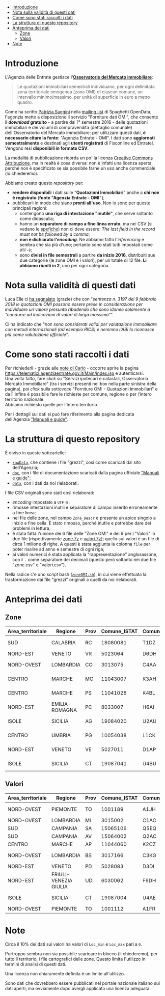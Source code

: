 <!-- TOC -->

- [Introduzione](#introduzione)
- [Nota sulla validità di questi dati](#nota-sulla-validità-di-questi-dati)
- [Come sono stati raccolti i dati](#come-sono-stati-raccolti-i-dati)
- [La struttura di questo repository](#la-struttura-di-questo-repository)
- [Anteprima dei dati](#anteprima-dei-dati)
    - [Zone](#zone)
    - [Valori](#valori)
- [Note](#note)

<!-- /TOC -->

# Introduzione

L'Agenzia delle Entrate gestisce l'[**Osservatorio del Mercato immobiliare**](https://www.agenziaentrate.gov.it/wps/content/Nsilib/Nsi/Schede/FabbricatiTerreni/omi):

> Le quotazioni immobiliari semestrali individuano, per ogni delimitata zona territoriale omogenea (zona OMI) di ciascun comune, un intervallo minimo/massimo, per unità di superficie in euro a metro quadro.

Come ha scritto [Patrizia Saggini](https://twitter.com/patriziasaggia) nella [mailing list](https://groups.google.com/d/msg/spaghettiopendata/iS5D-5uM2W4/AuL0N32SDAAJ) di Spaghetti OpenData, l'agenzia mette a disposizione il servizio "Forniture dati OMI", che consente il **_download_ gratuito** - a partire dal 1° semestre 2016 - delle quotazioni immobiliari e dei volumi di compravendita (dettaglio comunale) dell'Osservatorio del Mercato immobiliare; per utilizzare questi dati, **è necessario citare la fonte**: "Agenzia Entrate - OMI". I dati sono **aggiornati semestralmente** e destinati agli **utenti registrati** di Fisconline ed Entratel.<br>
Vengono resi **disponibili in formato CSV**.

La modalità di pubblicazione ricorda un po' la licenza [Creative Commons Attribuzione](http://creativecommons.org/licenses/by/4.0/), ma in realtà è cosa diversa: non è infatti una licenza aperta, perché non è specificato se sia possibile farne un uso anche commerciale (lo chiederemo).

Abbiamo creato questo _repository_ per:

- **rendere disponibili** i dati sulle "**Quotazioni Immobiliari**" anche a **chi non è registrato** (**fonte "Agenzia Entrate - OMI"**);
- pubblicarli in modo che siano **pronti all'uso**. Non lo sono per queste principali ragioni:
  - contengono **una riga di intestazione "inutile"**, che serve soltanto come didascalia;
  - hanno un **separatore di campo a fine linea errato**, ma nei CSV (si vedano le [spefiche](https://tools.ietf.org/html/rfc4180)) non ci deve essere: _The last field in the record must not be followed by a comma_;
  - **non è dichiarato l'_encoding_**. Ne abbiamo fatto l'_inferencing_ e sembra che sia più d'uno; pertanto sono stati tutti impostati come `UTF-8`;
  - sono **divisi in file semestrali** a partire **da inizio 2016**, distribuiti sue due categorie (le zone OMI e i valori), per un totale di 12 file. **Li abbiamo riuniti in 2**, uno per ogni categoria.

# Nota sulla validità di questi dati

Luca Elle ci [ha segnalato](https://www.facebook.com/andreaborruso/posts/10156494420143163?comment_id=10156494774518163&comment_tracking=%7B%22tn%22%3A%22R%22%7D) (grazie) che con "_sentenza n. 3197 del 9 febbraio 2018 le quotazioni OMI possono essere prese in considerazione per individuare un valore presunto ribadendo che sono idonee solamente a “condurre ad indicazioni di valori di larga massima”_".

Ci ha indicato che "_non sono considerati validi per valutazione immobiliare con metodi internazionali (ad esempio RICS) e nemmno l'ABI lo riconosce più come valutazione ufficiale_".

# Come sono stati raccolti i dati

Per richiederli - grazie alle [note di Carlo](https://groups.google.com/d/msg/spaghettiopendata/iS5D-5uM2W4/8JH4xgw7BwAJ) - occorre aprire la pagina <https://telematici.agenziaentrate.gov.it/Main/index.jsp> e autenticarsi.<br>
Una volta fatto, fare _click_ su "Servizi ipotecari e catastali, Osservatorio Mercato Immobiliare" (tra i servizi presenti nel box nella parte sinistra della pagina), poi _click_ sulla sottovoce "Forniture OMI - Quotazioni Immobiliari" e da lì infine è possibile fare le richieste per comune, regione o per l'intero territorio nazionale.<br>
Abbiamo richiesto quelle per l'intero territorio.

Per i dettagli sui dati si può fare riferimento alla pagina dedicata dell'Agenzia ["Manuali e guide"](https://www.agenziaentrate.gov.it/wps/content/Nsilib/Nsi/Schede/FabbricatiTerreni/omi/Manuali+e+guide/?page=schedefabbricatieterreni).

# La struttura di questo repository

È diviso in queste sottcartelle:

- [`rawData`](./rawData), che contiene i file "grezzi", così come scaricati dal sito dell'Agenzia;
- [`doc`](./doc), con i file di documentazione scaricati dalla pagina ufficiale ["Manuali e guide"](https://www.agenziaentrate.gov.it/wps/content/Nsilib/Nsi/Schede/FabbricatiTerreni/omi/Manuali+e+guide/?page=schedefabbricatieterreni);
- [`data`](./data), con i dati da noi rielaborati.

I file CSV originali sono stati così rielaborati:

- _encoding_ impostato a `UTF-8`;
- rimosse intestazioni inutili e separatore di campo inserito erroneamente a fine linea;
- nei file delle zone, nel campo `Zona_Descr` è presente un apice singolo a inizio e fine cella. È stato rimosso, perché inutile e potrebbe dare dei problemi in lettura;
- è stata fatta l'unione dei 6 file delle "Zone OMI" e dei 6 per i "Valori" in due file (rispettivamente [zone.7z](./data/zone.7z) e [valori.7z]((./data/valori.7z))); quello sui valori è un file di circa 1 milione di righe. A questi è stata aggiunta la colonna `file` per poter risalire ad anno e semestre di ogni riga;
- ai valori numerici è stata applicata la "rappresentazione" anglosassone, con il `.` come separatore dei decimali (questo però soltanto nei due file "zone.csv" e "valori.csv").

Nella radice c'è uno _script_ bash ([`zoneOMI.sh`](./zoneOMI.sh)), in cui viene effettuata la trasformazione dai file "grezzi" originali a quelli da noi rielaborati.

# Anteprima dei dati

## Zone

| Area_territoriale | Regione | Prov | Comune_ISTAT | Comune_cat | Sez | Comune_amm | Comune_descrizione | Fascia | Zona_Descr | Zona | LinkZona | Cod_tip_prev | Descr_tip_prev | Stato_prev | Microzona | file |
| --- | --- | --- | --- | --- | --- | --- | --- | --- | --- | --- | --- | --- | --- | --- | --- | --- |
| SUD | CALABRIA | RC | 18080081 | T1DZ |   | I333 | S EUFEMIA D'ASPROMONTE | D | PIAZZA XXVII OTTOBRE, CORSO MAGGIORE CUTRI', VIA BONSERVIZIO, PIAZZA TITO MINNITI, SS. 112. | D1 | RC00004174 | 21 | Abitazioni di tipo economico | N | 1 | QI_294586_1_20161_ZONE_utf8.csv |
| NORD-EST | VENETO | VR | 5023064 | D6DH |   | H540 | RONCO ALL`ADIGE | R | TERRITORIO RURALE A SCARSA DENSITA EDIFICATORIA | R1 | VR00001013 | 0 | Non presente |  | 0 | QI_294586_1_20161_ZONE_utf8.csv |
| NORD-OVEST | LOMBARDIA | CO | 3013075 | C4AA |   | C933 | COMO | D | RESIDENZIALE PEDEMONTANA - ZONE DI CIVIGLIO E CAMNAGO VOLTA | D1 | CO00000045 | 20 | Abitazioni civili | N | 4 | QI_294577_1_20182_ZONE_utf8.csv |
| CENTRO | MARCHE | MC | 11043007 | K3AH |   | B474 | CAMERINO | D | ADIACENZE CENTRO STORICO: LOCALITA LE MOSSE,LE CONCE,S.GIORGIO,S.PAOLO,MONTAGNAN | D1 | MC00001692 | 20 | Abitazioni civili | N | 1 | QI_294583_1_20162_ZONE_utf8.csv |
| CENTRO | MARCHE | PS | 11041028 | K4BL |   | F347 | MONDAVIO | R | ZONA AGRICOLA COLLINARE MEDIAMENTE INSEDIATA CON BORGHI SPARSI | R1 | PS00001471 | 0 | Non presente |  | 0 | QI_294577_1_20182_ZONE_utf8.csv |
| NORD-EST | EMILIA-ROMAGNA | PC | 8033007 | H6AI |   | B332 | CADEO | R | RIMANENTE PARTE DEL TERRITORIO CON FRAZIONI E FABBRICATI SPARSI | R1 | PC00001204 | 101 | Seminativo |  | 2 | QI_294586_1_20161_ZONE_utf8.csv |
| ISOLE | SICILIA | AG | 19084020 | U2AU |   | E431 | LAMPEDUSA E LINOSA | E | CONTRADA CALA CRETA, PARTE DELLE CONTRADE CALA PISANA , GRECALE | E4 | AG00001224 | 1 | Ville e Villini | N | 0 | QI_294581_1_20172_ZONE_utf8.csv |
| CENTRO | UMBRIA | PG | 10054038 | L1CK |   | G359 | PASSIGNANO S TRASIMENO | D | PERIFERIA | D1 | PG00000373 | 20 | Abitazioni civili | N | 1 | QI_294583_1_20162_ZONE_utf8.csv |
| NORD-EST | VENETO | VE | 5027011 | D1AP |   | C950 | CONCORDIA SAGITTARIA | D | ZONA ARTIGIANALE LEVADA - GIUSTO | D3 | VE00001509 | 8 | Capannoni industriali | N | 0 | QI_294577_1_20182_ZONE_utf8.csv |
| ISOLE | SICILIA | CT | 19087041 | U4BU |   | H922 | SAN GIOVANNI LA PUNTA | D | PERIFERIA A RIDOSSO DEL CENTRO STORICO:D`ACQISTO,CROCIFISSO,MORGIONI,DONIZZETTI,CARUSO | D4 | CT00002635 | 20 | Abitazioni civili | N | 4 | QI_294586_1_20161_ZONE_utf8.csv |

## Valori

| Area_territoriale | Regione | Prov | Comune_ISTAT | Comune_cat | Sez | Comune_amm | Comune_descrizione | Fascia | Zona | LinkZona | Cod_Tip | Descr_Tipologia | Stato | Stato_prev | Compr_min | Compr_max | Sup_NL_compr | Loc_min | Loc_max | Sup_NL_loc | file |
| --- | --- | --- | --- | --- | --- | --- | --- | --- | --- | --- | --- | --- | --- | --- | --- | --- | --- | --- | --- | --- | --- |
| NORD-OVEST | PIEMONTE | TO | 1001189 | A1JH |   | G559 | PIANEZZA | D | D2 | TO00001213 | 8 | Capannoni industriali | NORMALE | P | 290 | 430 | L | 1.9 | 2.7 | L | QI_294577_1_20182_VALORI_utf8.csv |
| NORD-OVEST | LOMBARDIA | MI | 3015002 | C1AC |   | A010 | ABBIATEGRASSO | B | B1 | MI00004564 | 20 | Abitazioni civili | OTTIMO | P | 2000 | 2250 | L | 7 | 7.8 | L | QI_294583_1_20162_VALORI_utf8.csv |
| SUD | CAMPANIA | SA | 15065106 | Q5EQ |   | H394 | ROCCADASPIDE | D | D1 | SA00002149 | 16 | Autorimesse | NORMALE | P | 270 | 350 | L | 0.7 | 1 | L | QI_294577_1_20182_VALORI_utf8.csv |
| SUD | CAMPANIA | AV | 15064002 | Q2AC |   | A228 | ALTAVILLA IRPINA | B | B1 | AV00000044 | 5 | Negozi | NORMALE | P | 1000 | 1300 | L | 4.7 | 6.2 | L | QI_294582_1_20171_VALORI_utf8.csv |
| CENTRO | MARCHE | AP | 11044060 | K2CZ |   | G920 | PORTO SAN GIORGIO | C | C1 | AP00002067 | 6 | Uffici | OTTIMO |  | 2400 | 3300 | L | 9.8 | 14 | L | QI_294583_1_20162_VALORI_utf8.csv |
| NORD-OVEST | LOMBARDIA | BS | 3017166 | C3KG |   | H598 | ROVATO | D | D1 | BS00003091 | 14 | Posti auto coperti | NORMALE | P | 410 | 495 | L | 1.3 | 1.6 | N | QI_294586_1_20161_VALORI_utf8.csv |
| NORD-EST | VENETO | PD | 5028083 | D3DI |   | I319 | SANT`ELENA | B | B1 | PD00000449 | 20 | Abitazioni civili | NORMALE | P | 850 | 1000 | L | 2.9 | 3.3 | L | QI_294586_1_20161_VALORI_utf8.csv |
| NORD-EST | FRIULI-VENEZIA GIULIA | UD | 6030062 | F6DH |   | F756 | MORTEGLIANO | D | D1 | UD00000506 | 20 | Abitazioni civili | NORMALE | P | 650 | 970 | L | 2.5 | 3.7 | L | QI_294582_1_20171_VALORI_utf8.csv |
| ISOLE | SICILIA | CT | 19087004 | U4AE |   | A028 | ACIREALE | C | C2 | CT00002773 | 21 | Abitazioni di tipo economico | NORMALE | P | 870 | 1150 | L | 2.9 | 3.8 | L | QI_294582_1_20171_VALORI_utf8.csv |
| NORD-OVEST | PIEMONTE | TO | 1001112 | A1FR |   | D933 | GASSINO TORINESE | B | B1 | TO00000923 | 20 | Abitazioni civili | NORMALE | P | 980 | 1500 | L | 3.8 | 5.6 | L | QI_294585_1_20181_VALORI_utf8.csv |

# Note

Circa il 10% dei dati sui valori ha valori di `Loc_min` e `Loc_max` pari a `0`.

Purtroppo sembra non sia possibile scaricare in blocco (li chiederemo), per tutto il territorio, i file cartografici delle zone. Questo limita l'utilizzo in termini di analisi di questi dati.

Una licenza non chiaramente definita è un limite all'utilizzo.

Sono dati che dovrebbero essere pubblicati nel portale nazionale italiano sui dati aperti; ma ovviamente dopo avergli applicato una licenza adeguata.